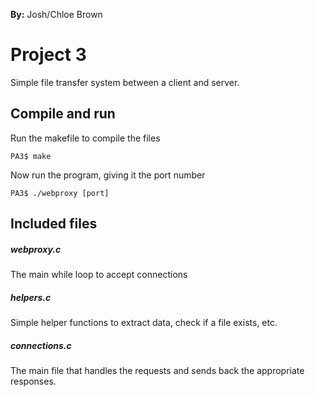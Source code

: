 **By:** Josh/Chloe Brown

# **Project 3**

Simple file transfer system between a client and server.

## Compile and run

Run the makefile to compile the files
```
PA3$ make
```
Now run the program, giving it the port number
```
PA3$ ./webproxy [port]
```

## Included files

##### webproxy.c
The main while loop to accept connections

##### helpers.c
Simple helper functions to extract data, check if a file exists, etc.

##### connections.c
The main file that handles the requests and sends back the appropriate responses.
